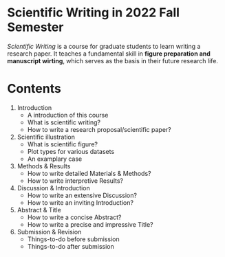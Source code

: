 # Scientific Writing in 2022 Fall Semester
*Scientific Writing* is a course for graduate students to learn writing a research paper. It teaches a fundamental skill in **figure preparation and manuscript wirting**, which serves as the basis in their future research life.

# Contents
1. Introduction
    * A introduction of this course
    * What is scientific writing?
    * How to write a research proposal/scientific paper?
2. Scientific illustration
    * What is scientific figure?
    * Plot types for various datasets
    * An examplary case
3. Methods & Results
    * How to write detailed Materials & Methods?
    * How to write interpretive Results?
4. Discussion & Introduction
    * How to write an extensive Discussion?
    * How to write an inviting Introduction?
5. Abstract & Title
    * How to write a concise Abstract?
    * How to write a precise and impressive Title?
6. Submission & Revision
    * Things-to-do before submission
	* Things-to-do after submission
